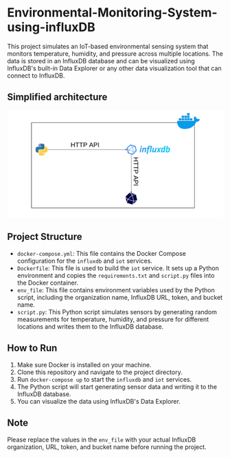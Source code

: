 # Environmental-Monitoring-System-using-influxDB
This project simulates an IoT-based environmental sensing system that monitors temperature, humidity, and pressure across multiple locations. The data is stored in an InfluxDB database and can be visualized using InfluxDB's built-in Data Explorer or any other data visualization tool that can connect to InfluxDB.

## Simplified architecture 

![Project Architecture](Assets/Architecture.png)

## Project Structure

- `docker-compose.yml`: This file contains the Docker Compose configuration for the `influxdb` and `iot` services.
- `Dockerfile`: This file is used to build the `iot` service. It sets up a Python environment and copies the `requirements.txt` and `script.py` files into the Docker container.
- `env_file`: This file contains environment variables used by the Python script, including the organization name, InfluxDB URL, token, and bucket name.
- `script.py`: This Python script simulates sensors by generating random measurements for temperature, humidity, and pressure for different locations and writes them to the InfluxDB database.

## How to Run

1. Make sure Docker is installed on your machine.
2. Clone this repository and navigate to the project directory.
3. Run `docker-compose up` to start the `influxdb` and `iot` services.
4. The Python script will start generating sensor data and writing it to the InfluxDB database.
5. You can visualize the data using InfluxDB's Data Explorer.

## Note

Please replace the values in the `env_file` with your actual InfluxDB organization, URL, token, and bucket name before running the project.